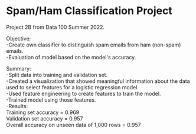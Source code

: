 # Spam/Ham Classification Project

Project 2B from Data 100 Summer 2022.

Objective:\
-Create own classifier to distinguish spam emails from ham (non-spam) emails.\
-Evaluation of model based on the model's accuracy.

Summary:\
-Split data into training and validation set.\
-Created a visualization that showed meaningful information about the data used to select features for a logistic regression model.\
-Used feature engineering to create features to train the model.\
-Trained model using those features.\
-Results:\
Training set accuracy = 0.969\
Validation set accuracy = 0.957\
Overall accuracy on unseen data of 1,000 rows = 0.957
